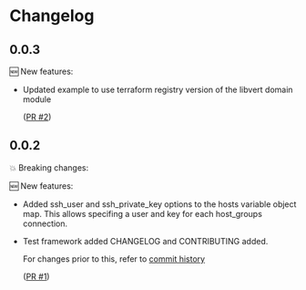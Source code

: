 # Changelog

## 0.0.3

🆕 New features:

- Updated example to use terraform registry version of
  the libvert domain module

  ([PR #2](https://github.com/srb3/terraform-ansible-role/pull/2))

## 0.0.2

💥 Breaking changes:

🆕 New features:

- Added ssh_user and ssh_private_key options to
  the hosts variable object map. This allows specifing a user
  and key for each host_groups connection.

- Test framework added
  CHANGELOG and CONTRIBUTING added.

  For changes prior to this, refer to [commit history](https://github.com/srb3/terraform-ansible-role/commits/main)

  ([PR #1](https://github.com/srb3/terraform-ansible-role/pull/1))
